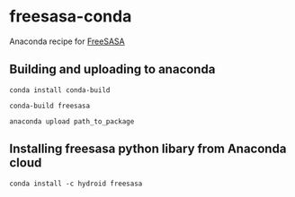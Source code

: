 # freesasa-conda
Anaconda recipe for [FreeSASA](https://freesasa.github.io)


## Building and uploading to anaconda
`conda install conda-build`

`conda-build freesasa`

`anaconda upload path_to_package`


## Installing freesasa python libary from Anaconda cloud

`conda install -c hydroid freesasa`
